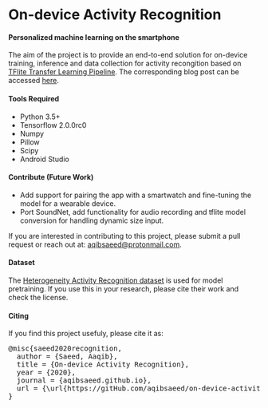 # On-device Activity Recognition
#### Personalized machine learning on the smartphone

The aim of the project is to provide an end-to-end solution for on-device training, inference and data collection for activity recongition based on <a href="https://github.com/tensorflow/examples/tree/master/lite/examples/model_personalization">TFlite Transfer Learning Pipeline</a>. The corresponding blog post can be accessed <a href="https://aqibsaeed.github.io/on-device-activity-recognition">here</a>. 

#### Tools Required
* Python 3.5+
* Tensorflow 2.0.0rc0
* Numpy
* Pillow 
* Scipy
* Android Studio

#### Contribute (Future Work)
* Add support for pairing the app with a smartwatch and fine-tuning the model for a wearable device.
* Port SoundNet, add functionality for audio recording and tflite model conversion for handling dynamic size input.

If you are interested in contributing to this project, please submit a pull request or reach out at: aqibsaeed@protonmail.com.

#### Dataset 
The <a href="https://archive.ics.uci.edu/ml/datasets/Heterogeneity+Activity+Recognition">Heterogeneity Activity Recognition dataset</a> is used for model pretraining. If you use this in your research, please cite their work and check the license. 

#### Citing
If you find this project usefuly, please cite it as:

<pre>@misc{saeed2020recognition, 
  author = {Saeed, Aaqib},
  title = {On-device Activity Recognition},
  year = {2020},
  journal = {aqibsaeed.github.io},
  url = {\url{https://gitHub.com/aqibsaeed/on-device-activity-recognition}}
}</pre>
